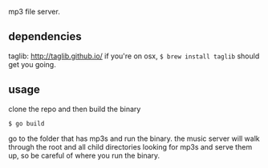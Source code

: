 mp3 file server.

## dependencies

taglib: http://taglib.github.io/
if you're on osx, `$ brew install taglib` should get you going.

## usage
clone the repo and then build the binary
```
$ go build
```
go to the folder that has mp3s and run the binary. the music server will walk
through the root and all child directories looking for mp3s and serve them up,
so be careful of where you run the binary.
